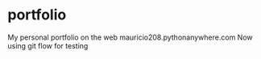 # portfolio
My personal portfolio on the web
mauricio208.pythonanywhere.com
Now using git flow for testing
